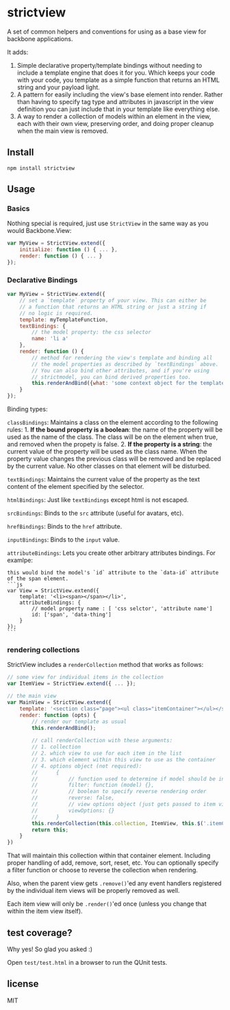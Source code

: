 # strictview

A set of common helpers and conventions for using as a base view for backbone applications.

It adds: 

1. Simple declarative property/template bindings without needing to include a template engine that does it for you. Which keeps your code with your code, you template as a simple function that returns an HTML string and your payload light.
2. A pattern for easily including the view's base element into render. Rather than having to specify tag type and attributes in javascript in the view definition you can just include that in your template like everything else.
3. A way to render a collection of models within an element in the view, each with their own view, preserving order, and doing proper cleanup when the main view is removed.


## Install

```
npm install strictview
```

## Usage

### Basics

Nothing special is required, just use `StrictView` in the same way as you would Backbone.View:

```js
var MyView = StrictView.extend({
    initialize: function () { ... }, 
    render: function () { ... }
});
```

### Declarative Bindings

```js
var MyView = StrictView.extend({
    // set a `template` property of your view. This can either be
    // a function that returns an HTML string or just a string if 
    // no logic is required.
    template: myTemplateFunction, 
    textBindings: {
        // the model property: the css selector
        name: 'li a' 
    },
    render: function () {
        // method for rendering the view's template and binding all
        // the model properties as described by `textBindings` above.
        // You can also bind other attributes, and if you're using
        // strictmodel, you can bind derived properties too.
        this.renderAndBind({what: 'some context object for the template'});
    }
});
```

Binding types:

`classBindings`: Maintains a class on the element according to the following rules:
    1. **If the bound property is a boolean**: the name of the property will be used as the name of the class. The class will be on the element when true, and removed when the propety is false.
    2. **If the property is a string**: the current value of the property will be used as the class name. When the property value changes the previous class will be removed and be replaced by the current value. No other classes on that element will be disturbed.

`textBindings`: Maintains the current value of the property as the text content of the element specified by the selector.

`htmlBindings`: Just like `textBindings` except html is not escaped.

`srcBindings`: Binds to the `src` attribute (useful for avatars, etc).

`hrefBindings`: Binds to the `href` attribute.

`inputBindings`: Binds to the `input` value.

`attributeBindings`: Lets you create other arbitrary attributes bindings. For examlpe:
    
    this would bind the model's `id` attribute to the `data-id` attribute of the span element.
    ```js
    var View = StrictView.extend({
        template: '<li><span></span></li>',
        attributeBindings: {
            // model property name : [ 'css selctor', 'attribute name']
            id: ['span', 'data-thing']
        }
    });
    ```

### rendering collections

StrictView includes a `renderCollection` method that works as follows:

```js
// some view for individual items in the collection
var ItemView = StrictView.extend({ ... });

// the main view
var MainView = StrictView.extend({
    template: '<section class="page"><ul class="itemContainer"></ul></section>',
    render: function (opts) {
        // render our template as usual
        this.renderAndBind();
        
        // call renderCollection with these arguments:
        // 1. collection
        // 2. which view to use for each item in the list
        // 3. which element within this view to use as the container
        // 4. options object (not required):
        //      {
        //          // function used to determine if model should be included
        //          filter: function (model) {},
        //          // boolean to specify reverse rendering order
        //          reverse: false,
        //          // view options object (just gets passed to item view's `initialize` method)
        //          viewOptions: {}
        //      }
        this.renderCollection(this.collection, ItemView, this.$('.itemContainer')[0], opts);
        return this;
    }  
})
```

That will maintain this collection within that container element. Including proper handling of add, remove, sort, reset, etc. You can optionally specify a filter function or choose to reverse the collection when rendering.

Also, when the parent view gets `.remove()`'ed any event handlers registered by the individual item views will be properly removed as well. 

Each item view will only be `.render()`'ed once (unless you change that within the item view itself).


## test coverage?

Why yes! So glad you asked :)  

Open `test/test.html` in a browser to run the QUnit tests.


## license

MIT
